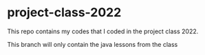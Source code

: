 # project-class-2022

This repo contains my codes that I coded in the project class 2022.

This branch will only contain the java lessons from the class
